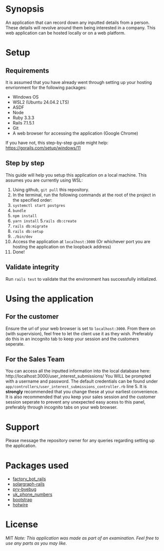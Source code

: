 # Synopsis
An application that can record down any inputted details from a person.
These details will revolve around them being interested in a company.
This web application can be hosted locally or on a web platform.

# Setup
## Requirements
It is assumed that you have already went through setting up your hosting envrionment for the following packages:
- Windows OS
- WSL2 (Ubuntu 24.04.2 LTS)
- ASDF
- Node
- Ruby 3.3.3
- Rails 7.1.5.1
- Git
- A web browser for accessing the application (Google Chrome)

If you have not, this step-by-step guide might help: https://gorails.com/setup/windows/11

## Step by step
This guide will help you setup this application on a local machine. This assumes you are currently using WSL:
1. Using github, `git pull` this repository.
2. In the terminal, run the following commands at the root of the project in the specified order:
  1. `systemctl start postgres`
  2. `bundle`
  3. `npm install`
  4. `yarn install`
  5.`rails db:create`
  6. `rails db:migrate`
  7. `rails db:setup`
  8. `./bin/dev`
3. Access the application at `localhost:3000` (Or whichever port you are hosting the application on the loopback address)
4. Done!

## Validate integrity
Run `rails test` to validate that the environment has successfully initialized.

# Using the application
## For the customer
Ensure the url of your web browser is set to `localhost:3000`.
From there on (with supervision), feel free to let the client use it as they wish.
Preferably do this in an incognito tab to keep your session and the customers seperate.

## For the Sales Team
You can access all the inputted information into the local database here: http://localhost:3000/user_interest_submissions/
You WILL be prompted with a username and password.
The default credentials can be found under `app/controllers/user_interest_submissions_controller.rb` line 5.
It is **strongly** recommended that you change these at your earliest convenience.
It is also recommended that you keep your sales session and the customer session seperate to prevent any unexpected easy acess to this panel, preferably through incognito tabs on your web browser.

# Support
Please message the repository owner for any queries regarding setting up the application.

# Packages used
- [factory_bot_rails](https://github.com/thoughtbot/factory_bot_rails)
- [solargraph-rails](https://github.com/iftheshoefritz/solargraph-rails)
- [pry-byebug](https://github.com/deivid-rodriguez/pry-byebug)
- [uk_phone_numbers](https://github.com/gocardless/uk_phone_numbers)
- [bootstrap](https://getbootstrap.com/)
- [hotwire](https://hotwired.dev/)


# License
MIT
*Note: This application was made as part of an examination. Feel free to use any parts as you may like.*
